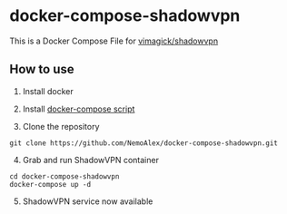 # docker-compose-shadowvpn

This is a Docker Compose File for [vimagick/shadowvpn](https://hub.docker.com/r/vimagick/shadowvpn/)

## How to use

1. Install docker

2. Install [docker-compose script](https://docs.docker.com/compose/install/)

3. Clone the repository

  ```
  git clone https://github.com/NemoAlex/docker-compose-shadowvpn.git
  ```

4. Grab and run ShadowVPN container

  ```
  cd docker-compose-shadowvpn
  docker-compose up -d
  ```

5. ShadowVPN service now available
